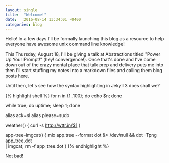 ```yaml
---
layout: single
title:  "Welcome!"
date:   2016-08-14 13:34:01 -0400
categories: blog
---
```


Hello! In a few days I'll be formally launching this blog as a resource to help everyone have awesome unix command line knowledge!

This Thursday, August 18, I'll be giving a talk at Abstractions titled "Power Up Your Prompt!" (hey! convergence!). Once that's done and I've come down out of the crazy mental place that talk prep and delivery puts me into then I'll start stuffing my notes into a markdown files and calling them blog posts here.

Until then, let's see how the syntax highlighting in Jekyll 3 does shall we?

{% highlight shell %}
for n in {1..100}; do echo $n; done

while true; do uptime; sleep 1; done

alias ack=sl
alias please=sudo

weather() {
  curl -s http://wttr.in/$1
}

app-tree-imgcat() {
  mix app.tree --format dot &> /dev/null && dot -Tpng app_tree.dot \
  | imgcat; rm -f app_tree.dot
}
{% endhighlight %}

Not bad!
